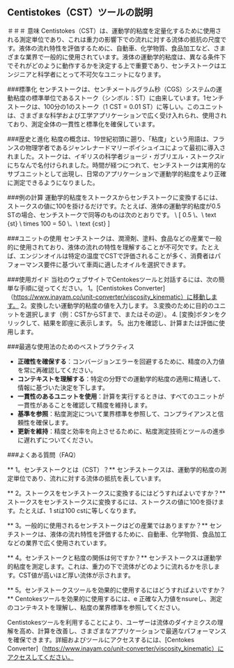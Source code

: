 ## Centistokes（CST）ツールの説明

＃＃＃ 意味
Centistokes（CST）は、運動学的粘度を定量化するために使用される測定単位であり、これは重力の影響下での流れに対する流体の抵抗の尺度です。液体の流れ特性を評価するために、自動車、化学物質、食品加工など、さまざまな業界で一般的に使用されています。液体の運動学的粘度は、異なる条件下でそれがどのように動作するかを決定する上で重要であり、センチストークはエンジニアと科学者にとって不可欠なユニットになります。

###標準化
センチストークは、センチメートルグラム秒（CGS）システムの運動粘度の標準単位であるストーク（シンボル：ST）に由来しています。1センチストークは、100分の1のストーク（1 CST = 0.01 ST）に等しい。このユニットは、さまざまな科学および工学アプリケーションで広く受け入れられ、使用されており、測定全体の一貫性と標準化を確保しています。

###歴史と進化
粘度の概念は、19世紀初頭に遡り、「粘度」という用語は、フランスの物理学者であるジャンレナードマリーポイシュイユによって最初に導入されました。ストークは、イギリスの科学者ジョージ・ガブリエル・ストークスirにちなんで名付けられました。時間が経つにつれて、センチストークは実用的なサブユニットとして出現し、日常のアプリケーションで運動学的粘度をより正確に測定できるようになりました。

###例の計算
運動学的粘度をストークスからセンチストークに変換するには、ストークスの値に100を掛けるだけです。たとえば、液体の運動学的粘度が0.5 STの場合、センチストークで同等のものは次のとおりです。
\ [
0.5 \、\ text {st} \ times 100 = 50 \、\ text {cst}
\]

###ユニットの使用
センチストークは、潤滑剤、塗料、食品などの産業で一般的に使用されており、液体の流れの特性を理解することが不可欠です。たとえば、エンジンオイルは特定の温度でCSTで評価されることが多く、消費者はパフォーマンス要件に基づいて車両に適したオイルを選択できます。

###使用ガイド
当社のウェブサイトでCentokesツールと対話するには、次の簡単な手順に従ってください。
1。[Centistokes Converter]（https://www.inayam.co/unit-converter/viscosity_kinematic）に移動します。
2。変換したい運動学的粘度の値を入力します。
3.変換のために目的のユニットを選択します（例：CSTからSTまで、またはその逆）。
4. [変換]ボタンをクリックして、結果を即座に表示します。
5。出力を確認し、計算または評価に使用します。

###最適な使用法のためのベストプラクティス
-  **正確性を確保する**：コンバージョンエラーを回避するために、精度の入力値を常に再確認してください。
-  **コンテキストを理解する**：特定の分野での運動学的粘度の適用に精通して、情報に基づいた決定を下します。
-  **一貫性のあるユニットを使用**：計算を実行するときは、すべてのユニットが一貫性があることを確認して精度を維持します。
-  **基準を参照**：粘度測定について業界標準を参照して、コンプライアンスと信頼性を確保します。
-  **更新を維持**：精度と効率を向上させるために、粘度測定技術とツールの進歩に遅れずについてください。

###よくある質問（FAQ）

** 1。センチストークとは（CST）？**
センチストークスは、運動学的粘度の測定単位であり、流れに対する流体の抵抗を表しています。

** 2。ストークスをセンチストークスに変換するにはどうすればよいですか？**
ストークスをセンチストークスに変換するには、ストークスの値に100を掛けます。たとえば、1 stは100 cstに等しくなります。

** 3。一般的に使用されるセンチストークはどの産業ではありますか？**
センチストークは、液体の流れ特性を評価するために、自動車、化学物質、食品加工などの業界で広く使用されています。

** 4。センチストークと粘度の関係は何ですか？**
センチストークスは運動学的粘度を測定します。これは、重力の下で流体がどのように流れるかを示します。CST値が高いほど厚い流体が示されます。

** 5。センチストークスツールを効果的に使用するにはどうすればよいですか？**
Centokesツールを効果的に使用するには、e 正確な入力値をnsureし、測定のコンテキストを理解し、粘度の業界標準を参照してください。

Centistokesツールを利用することにより、ユーザーは流体のダイナミクスの理解を高め、計算を改善し、さまざまなアプリケーションで最適なパフォーマンスを確保できます。詳細およびツールにアクセスするには、[Centokes Converter]（https://www.inayam.co/unit-converter/viscosity_kinematic）にアクセスしてください。